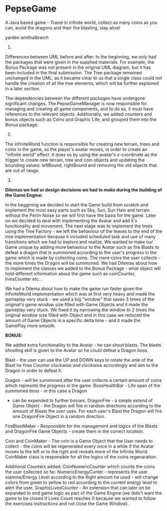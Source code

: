 # PepseGame
A Java based game - Travel in infinite world, collect as many coins as you can, avoid the dragons and their fire blasting, stay alive!

yarden
amithalbreich


1)
Differences between UML before and after:
In the beginning, we only had the packages that were given
in the supplied materials. For example, the Bonus Package
was not present in the original UML diagram, but it has
been included in the final submission. The Tree package
remained unchanged in the UML, as it became clear to us
that a single class could not handle the creation of all
the tree elements, which will be further explained in a
later section.

The dependencies between the different packages have
undergone significant changes. The PepseGameManager is
now responsible for managing and creating all game
components, and to do so, it must have references to the
relevant objects. Additionally, we added counters and bonus
objects such as Coins and Graphic Life, and grouped them
into the Bonus package.


2)
The infiniteWorld function is responsible for creating
new terrain, trees and coins in the game, as the player's
avatar moves, in order to create an "infinite world"
effect. It does so by using the avatar's x-coordinate as
the trigger to create new terrain, tree and coin objects
and updating the bounding values: leftBound, rightBound
and removing the old objects that are out of range.


3)
**Dilemas we had or design decisions we had to make during the building of the Game Engine:**

In the beggining we decided to start the Game build from scratch and implement the most easy parts such as Sky, Sun, Sun Halo and terrain
without the Perlin Noise so we will first have the basis for the game. Later on we decided to deal with implementing the Avatar and add it's 
functionality and movement. The next stage was to implement the trees using the Tree Factory - we left the behaviour of the leaves to the end
of the tree implementation because it included scheduled task and use of many transitions which we had to explore and reailze.
We wanted to make our Game unique by adding more behaviour to the Avatar such as fire Blasts to defeat a dragon that is summoned 
according to the user's progress in the game which is made by collecting coins. The more coins the user collects - 
the more times the Dragon will be summoned.
We had Dilemas about how to implement the classes we added to the Bonus Package - what object will hold different information about the
game such as coinCounter, livesCounter etc...

We had a Dilema about how to make the game run faster given the InfiniteWorld implementation which was at first very heavy and made the
gameplay very stuck - we used a big "window" that saves 3 times of the original's game window size filled with Game Objects
and it made the gameplay very stuck. We fixed it by narrowing the window to 2 times the original window size filled with Object and in this
case we reduced the amount of Game Objects in a specific delta time - and it made the GamePlay more smooth.


**BONUS:**

We added extra functionallity to the Avatar - he can shout blasts.
The blasts shooting skill
is given to the Avatar so he could defeat a Dragon boss.

Blast - the user can use the UP and DOWN keys to rotate the
anle of the Blast he fires
Counter clockwise and  clockwise accordingly and aim to the
Dragon in order to defeat it.

Dragon - will be summoned after the user collects a certain amount
 of coins which represnts
the progress in the game.
BossHealthBar - Life span of the summoned boss - in this case a Dragon
- can be expended to
further bosses.
DragonFire - a simple extend of Game Object - the Dragon will fire in
random directions
according to the amount of Blasts the user uses. For each user's Blast
the Dragon will
fire one DragonFire Object in a random direction.


FireBlastMaker - Responsible for the management and logics of the Blasts
and DragonFire
Game Objects - create them in the correct location.

Coin and CoinMaker - The coin is a Game Object that the User needs to collect  -
the coins
will be regenerated every once in a while if the Avatar moves to the left
or to the right
and reveals more of the Infinite World.
CoinMaker class is responsible for all the logics of the coins regenaration.

Additional Counters added:
CoinNumericCounter which counts the coins the user collected so far.
NumericEnergyCunter - represents the user stamina/Energy Level according to
the flight
amount he used - will change colors from green to yellow to red according to the current
energy level to alert the user.
GraphicLivesCounter - An extension that can later on be expanded to end game
logic as part of
the Game Engine (we didn't want the game to be closed if Lives Count reaches 0 because
we wanted to follow the exercises instructions and not close the Game Window).

